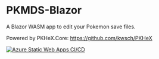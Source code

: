 # PKMDS-Blazor

A Blazor WASM app to edit your Pokemon save files.

Powered by PKHeX.Core: https://github.com/kwsch/PKHeX

[![Azure Static Web Apps CI/CD](https://github.com/codemonkey85/PKMDS-Blazor/actions/workflows/azure-static-web-apps-delightful-grass-0e57f8c0f.yml/badge.svg)](https://github.com/codemonkey85/PKMDS-Blazor/actions/workflows/azure-static-web-apps-delightful-grass-0e57f8c0f.yml)
